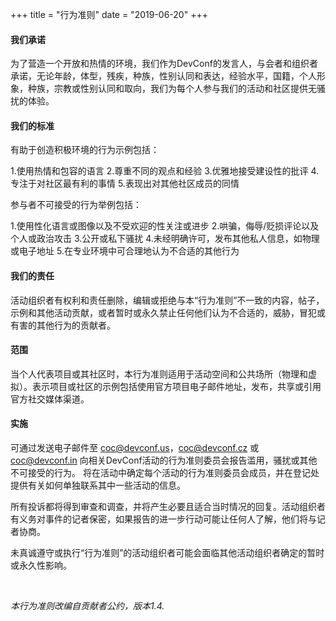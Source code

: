 +++
title = "行为准则"
date = "2019-06-20"
+++


#### 我们承诺

为了营造一个开放和热情的环境，我们作为DevConf的发言人，与会者和组织者承诺，无论年龄，体型，残疾，种族，性别认同和表达，经验水平，国籍，个人形象，种族，宗教或性别认同和取向，我们为每个人参与我们的活动和社区提供无骚扰的体验。

#### 我们的标准

有助于创造积极环境的行为示例包括：

1.使用热情和包容的语言
2.尊重不同的观点和经验
3.优雅地接受建设性的批评
4.专注于对社区最有利的事情
5.表现出对其他社区成员的同情

参与者不可接受的行为举例包括：

1.使用性化语言或图像以及不受欢迎的性关注或进步
2.哄骗，侮辱/贬损评论以及个人或政治攻击
3.公开或私下骚扰
4.未经明确许可，发布其​​他私人信息，如物理或电子地址
5.在专业环境中可合理地认为不合适的其他行为

#### 我们的责任

活动组织者有权利和责任删除，编辑或拒绝与本“行为准则”不一致的内容，帖子，示例和其他活动贡献，或者暂时或永久禁止任何他们认为不合适的，威胁，冒犯或有害的其他行为的贡献者。

#### 范围

当个人代表项目或其社区时，本行为准则适用于活动空间和公共场所（物理和虚拟）。表示项目或社区的示例包括使用官方项目电子邮件地址，发布，共享或引用官方社交媒体渠道。

#### 实施

可通过发送电子邮件至 coc@devconf.us，coc@devconf.cz 或 coc@devconf.in 向相关DevConf活动的行为准则委员会报告滥用，骚扰或其他不可接受的行为。 将在活动中确定每个活动的行为准则委员会成员，并在登记处提供有关如何单独联系其中一些活动的信息。

所有投诉都将得到审查和调查，并将产生必要且适合当时情况的回复。活动组织者有义务对事件的记者保密，如果报告的进一步行动可能让任何人了解，他们将与记者协商。

未真诚遵守或执行“行为准则”的活动组织者可能会面临其他活动组织者确定的暂时或永久性影响。

<br>

<p class="right"><em>本行为准则改编自贡献者公约，版本1.4.</em></p>

<br><br>
